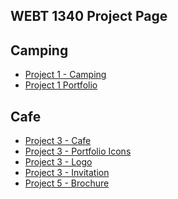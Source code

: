 ## WEBT 1340 Project Page

<h2>Camping</h2>


<ul>
     <li><a href="project1/icons 2.ai">Project 1 - Camping</a></li>
     <li><a href="project1/Portfolio.ai">Project 1 Portfolio</a></li>

</ul>


<h2>Cafe</h2>

<ul>
     <li><a href="project3/stationery.ai">Project 3 - Cafe</a></li>
     <li><a href="project3/Portfolio2.ai">Project 3 - Portfolio Icons</a></li>
     <li><a href="project3/Portfolio2Logo.ai">Project 3 - Logo</a></li>
     <li><a href="project3/Project3Invitation.ai">Project 3 - Invitation</a></li>
     <li><a href="project5/aos-brochure.ai">Project 5 - Brochure</a></li>
</ul>
 


